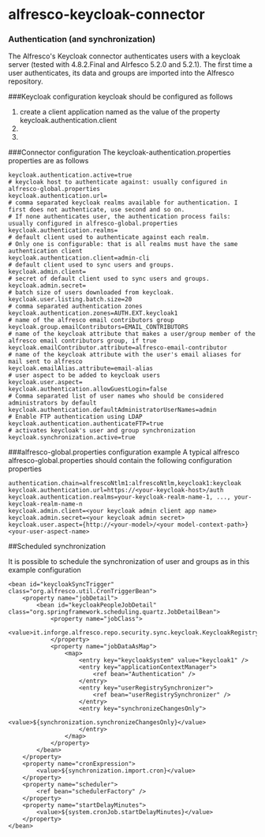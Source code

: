 # alfresco-keycloak-connector


### Authentication (and synchronization)
The Alfresco's Keycloak connector authenticates users with a keycloak server (tested with 4.8.2.Final and Alrfesco 5.2.0 and 5.2.1). 
The first time a user authenticates, its data and groups are imported into the Alfresco repository.

###Keycloak configuration
keycloak should be configured as follows
1. create a client application named as the value of the property keycloak.authentication.client
2. 
3. 

###Connector configuration
The keycloak-authentication.properties properties are as follows

    keycloak.authentication.active=true
    # keycloak host to authenticate against: usually configured in alfresco-global.properties
    keycloak.authentication.url=
    # comma separated keycloak realms available for authentication. I first does not authenticate, use second and so on.
    # If none authenticates user, the authentication process fails: usually configured in alfresco-global.properties
    keycloak.authentication.realms=
    # default client used to authenticate against each realm.
    # Only one is configurable: that is all realms must have the same authentication client
    keycloak.authentication.client=admin-cli
    # default client used to sync users and groups.
    keycloak.admin.client=
    # secret of default client used to sync users and groups.
    keycloak.admin.secret=
    # batch size of users downloaded from keycloak.
    keycloak.user.listing.batch.size=20
    # comma separated authentication zones
    keycloak.authentication.zones=AUTH.EXT.keycloak1
    # name of the alfresco email contributors group
    keycloak.group.emailContributors=EMAIL_CONTRIBUTORS
    # name of the keycloak attribute that makes a user/group member of the alfresco email contributors group, if true
    keycloak.emailContributor.attribute=alfresco-email-contributor
    # name of the keycloak attribute with the user's email aliases for mail sent to alfresco
    keycloak.emailAlias.attribute=email-alias
    # user aspect to be added to keycloak users
    keycloak.user.aspect=
    keycloak.authentication.allowGuestLogin=false
    # Comma separated list of user names who should be considered administrators by default
    keycloak.authentication.defaultAdministratorUserNames=admin
    # Enable FTP authentication using LDAP
    keycloak.authentication.authenticateFTP=true
    # activates keycloak's user and group synchronization
    keycloak.synchronization.active=true

###alfresco-global.properties configuration example
A typical alfresco alfresco-global.properties should contain the following configuration properties

    authentication.chain=alfrescoNtlm1:alfrescoNtlm,keycloak1:keycloak
    keycloak.authentication.url=https://<your-keycloak-host>/auth
    keycloak.authentication.realms=your-keycloak-realm-name-1, ..., your-keycloak-realm-name-n
    keycloak.admin.client=<your keycloak admin client app name>
    keycloak.admin.secret=<your keycloak admin secret>
    keycloak.user.aspect={http://<your-model>/<your model-context-path>}<your-user-aspect-name>


##Scheduled synchronization

It is possible to schedule the synchronization of user and groups as in this example configuration

    <bean id="keycloakSyncTrigger" class="org.alfresco.util.CronTriggerBean">
        <property name="jobDetail">
            <bean id="keycloakPeopleJobDetail" class="org.springframework.scheduling.quartz.JobDetailBean">
                <property name="jobClass">
                    <value>it.inforge.alfresco.repo.security.sync.keycloak.KeycloakRegistrySynchronizerJob</value>
                </property>
                <property name="jobDataAsMap">
                    <map>
                        <entry key="keycloakSystem" value="keycloak1" />
                        <entry key="applicationContextManager">
                            <ref bean="Authentication" />
                        </entry>
                        <entry key="userRegistrySynchronizer">
                            <ref bean="userRegistrySynchronizer" />
                        </entry>
                        <entry key="synchronizeChangesOnly">
                            <value>${synchronization.synchronizeChangesOnly}</value>
                        </entry>
                    </map>
                </property>
            </bean>
        </property>
        <property name="cronExpression">
            <value>${synchronization.import.cron}</value>
        </property>
        <property name="scheduler">
            <ref bean="schedulerFactory" />
        </property>
        <property name="startDelayMinutes">
            <value>${system.cronJob.startDelayMinutes}</value>
        </property>
    </bean>


